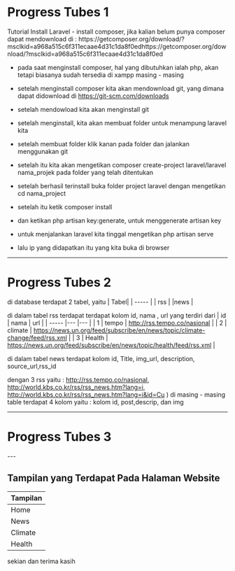 

   <h1>Progress Tubes 1</h1>
Tutorial Install Laravel 
  - install composer, jika kalian belum punya composer dapat mendownload di : https://getcomposer.org/download/?msclkid=a968a515c6f311ecaae4d31c1da8f0edhttps://getcomposer.org/download/?msclkid=a968a515c6f311ecaae4d31c1da8f0ed
  
  - pada saat menginstall composer, hal yang dibutuhkan ialah php, akan tetapi biasanya sudah tersedia di xampp masing - masing
  
  - setelah menginstall composer kita akan mendownload git, yang dimana dapat didownload di https://git-scm.com/downloads
  
  - setelah mendowload kita akan menginstall git
  
  - setelah menginstall, kita akan membuat folder untuk menampung laravel kita
  
  - setelah membuat folder klik kanan pada folder dan jalankan menggunakan git
  
  - setelah itu kita akan mengetikan composer create-project laravel/laravel nama_projek pada folder yang telah ditentukan
  
  - setelah berhasil terinstall buka folder project laravel dengan mengetikan cd nama_project
  
  - setelah itu ketik composer install
  
  - dan ketikan php artisan key:generate, untuk menggenerate artisan key
  
  - untuk menjalankan laravel kita tinggal mengetikan php artisan serve
  
  - lalu ip yang didapatkan itu yang kita buka di browser 
  
  ---
 <h1>Progress Tubes 2</h1>

di database terdapat 2 tabel, yaitu 
| Tabel|
| ----- | 
| rss |
|news  | 

di dalam tabel rss terdapat terdapat kolom id, nama , url  yang terdiri dari 
| id | nama | url |
| ----- |--- |--- | 
| 1 | tempo | http://rss.tempo.co/nasional |
| 2 | climate | https://news.un.org/feed/subscribe/en/news/topic/climate-change/feed/rss.xml |
| 3 | Health | https://news.un.org/feed/subscribe/en/news/topic/health/feed/rss.xml |

di dalam tabel news terdapat kolom id, Title, img_url, description, source_url,rss_id




   dengan 3 rss yaitu : http://rss.tempo.co/nasional, http://world.kbs.co.kr/rss/rss_news.htm?lang=i, http://world.kbs.co.kr/rss/rss_news.htm?lang=i&id=Cu ) 
   di masing - masing table terdapat 4 kolom yaitu : kolom id, post,descrip, dan img

   ---

   <h1>Progress Tubes 3</h1>
   ---
   <h2>Tampilan yang Terdapat Pada Halaman Website</h2>

| Tampilan|
| ----- | 
| Home  |
| News  | 
| Climate  | 
| Health  | 

       
 sekian dan terima kasih
       

